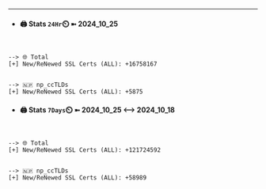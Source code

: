 

---
- #### 🖨️ **Stats** `24Hr`⏲️ ➼ 2024_10_25
```console


--> 🌐 Total
[+] New/ReNewed SSL Certs (ALL): +16758167


--> 🇳🇵 np_ccTLDs
[+] New/ReNewed SSL Certs (ALL): +5875

```

- #### 🖨️ **Stats** `7Days`⏲️ ➼ 2024_10_25 <--> 2024_10_18
```console


--> 🌐 Total
[+] New/ReNewed SSL Certs (ALL): +121724592


--> 🇳🇵 np_ccTLDs
[+] New/ReNewed SSL Certs (ALL): +58989

```

